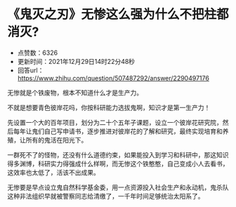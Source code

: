 # 《鬼灭之刃》无惨这么强为什么不把柱都消灭?
- 点赞数：6326
- 更新时间：2021年12月29日14时22分48秒
- 回答url：https://www.zhihu.com/question/507487292/answer/2290497176
<body>
 <p data-pid="4iFUqSe4">无惨就是个铁废物，根本不知道什么才是生产力。</p>
 <p data-pid="5dXbE9nK">不就是想要青色彼岸花吗，你按科研能力选拔鬼啊，知识才是第一生产力！</p>
 <p data-pid="iIK9b9yp">先设置一个大的百年项目，划分为二十个五年子课题，设立一个彼岸花研究院，然后每年让鬼们自己写申请书，逐步推进对彼岸花的了解和研究，最终实现培育和养殖，让所有的鬼活在阳光下。</p>
 <p data-pid="pBD-HV4E">一群死不了的怪物，还没有什么道德约束，如果能投入到学习和科研中，那这知识得多渊博，科研实力得强成什么样啊，而无惨这个铁憨憨，自己变成小人去看书，这效率也太低了，活该不出成果。</p>
 <p data-pid="KdaDpaid">无惨要是早点设立鬼自然科学基金委，用一点资源投入社会生产和永动机，鬼杀队这种非法组织早就被警察同志给清缴了，一千年时间足够统治太阳系了。</p>
</body>